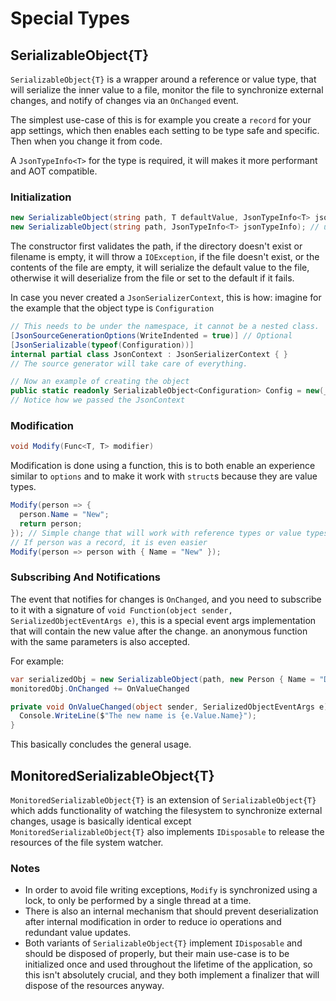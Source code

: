 # Special Types

## SerializableObject{T}

`SerializableObject{T}` is a wrapper around a reference or value type, that will serialize the inner value to a file, monitor the file to synchronize external changes, and notify of changes via an `OnChanged` event.

The simplest use-case of this is for example you create a `record` for your app settings, which then enables each setting to be type safe and specific. Then when you change it from code.

A `JsonTypeInfo<T>` for the type is required, it will makes it more performant and AOT compatible.

### Initialization

```csharp
new SerializableObject(string path, T defaultValue, JsonTypeInfo<T> jsonTypeInfo);
new SerializableObject(string path, JsonTypeInfo<T> jsonTypeInfo); // uses the other constructor with the default{T}
```

The constructor first validates the path, if the directory doesn't exist or filename is empty, it will throw a `IOException`, if the file doesn't exist, or the contents of the file are empty, it will serialize the default value to the file, otherwise it will deserialize from the file or set to the default if it fails.

In case you never created a `JsonSerializerContext`, this is how:
imagine for the example that the object type is `Configuration`

```csharp
// This needs to be under the namespace, it cannot be a nested class.
[JsonSourceGenerationOptions(WriteIndented = true)] // Optional
[JsonSerializable(typeof(Configuration))]
internal partial class JsonContext : JsonSerializerContext { }
// The source generator will take care of everything.

// Now an example of creating the object
public static readonly SerializableObject<Configuration> Config = new(_path, JsonContext.Default.Configuration);
// Notice how we passed the JsonContext
```

### Modification

```csharp
void Modify(Func<T, T> modifier)
```

Modification is done using a function, this is to both enable an experience similar to `options` and to make it work with `struct`s because they are value types.

```csharp
Modify(person => {
  person.Name = "New";
  return person;
}); // Simple change that will work with reference types or value types
// If person was a record, it is even easier
Modify(person => person with { Name = "New" });
```

### Subscribing And Notifications

The event that notifies for changes is `OnChanged`, and you need to subscribe to it with a signature of `void Function(object sender, SerializedObjectEventArgs e)`, this is a special event args implementation that will contain the new value after the change. an anonymous function with the same parameters is also accepted.

For example:

```csharp
var serializedObj = new SerializableObject(path, new Person { Name = "Dave" }, JsonSerializerContext.Default.Person);
monitoredObj.OnChanged += OnValueChanged

private void OnValueChanged(object sender, SerializedObjectEventArgs e) {
  Console.WriteLine($"The new name is {e.Value.Name}");
}
```

This basically concludes the general usage.

## MonitoredSerializableObject{T}

`MonitoredSerializableObject{T}` is an extension of `SerializableObject{T}` which adds functionality of watching the filesystem to synchronize external changes, usage is basically identical except `MonitoredSerializableObject{T}` also implements `IDisposable` to release the resources of the file system watcher.

### Notes

* In order to avoid file writing exceptions, `Modify` is synchronized using a lock, to only be performed by a single thread at a time.
* There is also an internal mechanism that should prevent deserialization after internal modification in order to reduce io operations and redundant value updates.
* Both variants of `SerializableObject{T}` implement `IDisposable` and should be disposed of properly, but their main use-case is to be initialized once and used throughout the lifetime of the application, so this isn't absolutely crucial, and they both implement a finalizer that will dispose of the resources anyway.
